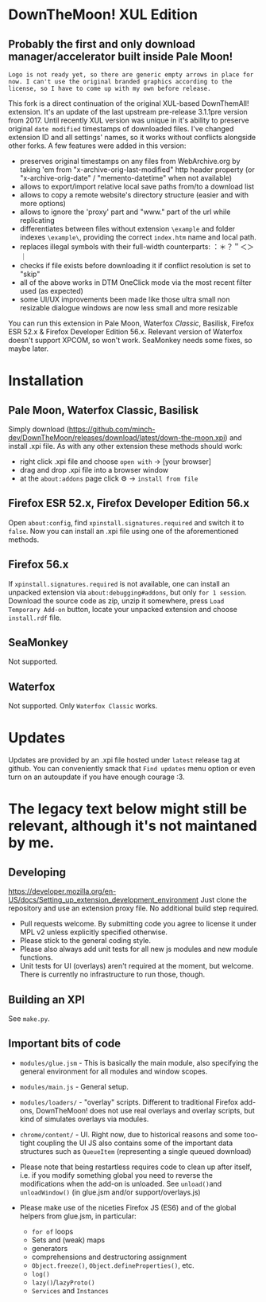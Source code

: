 DownTheMoon! XUL Edition
==================
Probably the first and only download manager/accelerator built inside Pale Moon!
-------------------

`Logo is not ready yet, so there are generic empty arrows in place for now. I can't use the original branded graphics according to the license, so I have to come up with my own before release.`

This fork is a direct continuation of the original XUL-based DownThemAll! extension. It's an update of the last upstream pre-release 3.1.1pre version from 2017. Until recently XUL version was unique in it's ability to preserve original `date modified` timestamps of downloaded files. I've changed extension ID and all settings' names, so it works without conflicts alongside other forks. A few features were added in this version:
- preserves original timestamps on any files from WebArchive.org by taking 'em from "x-archive-orig-last-modified" http header property (or "x-archive-orig-date" / "memento-datetime" when not available)
- allows to export/import relative local save paths from/to a download list
- allows to copy a remote website's directory structure (easier and with more options)
- allows to ignore the 'proxy' part and "www." part of the url while replicating
- differentiates between files without extension `\example` and folder indexes `\example\`, providing the correct `index.htm` name and local path.
- replaces illegal symbols with their full-width counterparts: 	：＊？＂＜＞｜
- checks if file exists before downloading it if conflict resolution is set to "skip"
- all of the above works in DTM OneClick mode via the most recent filter used (as expected)
- some UI/UX improvements been made like those ultra small non resizable dialogue windows are now less small and more resizable


You can run this extension in Pale Moon, Waterfox *Classic*, Basilisk, Firefox ESR 52.x & Firefox Developer Edition 56.x. Relevant version of Waterfox doesn't support XPCOM, so won't work. SeaMonkey needs some fixes, so maybe later.

Installation
==================
Pale Moon, Waterfox Classic, Basilisk
-------------------

Simply download (https://github.com/minch-dev/DownTheMoon/releases/download/latest/down-the-moon.xpi) and install .xpi file. As with any other extension these methods should work:
- right click .xpi file and choose `open with` -> [your browser]
- drag and drop .xpi file into a browser window
- at the `about:addons` page click ⚙️ -> `install from file`

Firefox ESR 52.x, Firefox Developer Edition 56.x
-------------------

Open `about:config`, find `xpinstall.signatures.required` and switch it to `false`. Now you can install an .xpi file using one of the aforementioned methods.

Firefox 56.x
-------------------

If `xpinstall.signatures.required` is not available, one can install an unpacked extension via `about:debugging#addons`, but only `for 1 session`. Download the source code as zip, unzip it somewhere, press `Load Temporary Add-on` button, locate your unpacked extension and choose `install.rdf` file.

SeaMonkey
-------------------

Not supported.

Waterfox
-------------------

Not supported. Only `Waterfox Classic` works.

Updates
==================

Updates are provided by an .xpi file hosted under `latest` release tag at github. You can conveniently smack that `Find updates` menu option or even turn on an autoupdate if you have enough courage :3.

The legacy text below might still be relevant, although it's not maintaned by me.
==================

Developing
-------------------

https://developer.mozilla.org/en-US/docs/Setting_up_extension_development_environment
Just clone the repository and use an extension proxy file. No additional build step required.

- Pull requests welcome. By submitting code you agree to license it under MPL v2 unless explicitly specified otherwise. 
- Please stick to the general coding style.
- Please also always add unit tests for all new js modules and new module functions.
- Unit tests for UI (overlays) aren't required at the moment, but welcome. There is currently no infrastructure to run those, though.

Building an XPI
-------------------

See `make.py`.

Important bits of code
-------------------

- `modules/glue.jsm` - This is basically the main module, also specifying the general environment for all modules and window scopes.
- `modules/main.js` - General setup.
- `modules/loaders/` - "overlay" scripts. Different to traditional Firefox add-ons, DownTheMoon! does not use real overlays and overlay scripts, but kind of simulates overlays via modules.
- `chrome/content/` - UI. Right now, due to historical reasons and some too-tight coupling the UI JS also contains some of the important data structures such as `QueueItem` (representing a single queued download)

- Please note that being restartless requires code to clean up after itself, i.e. if you modify something global you need to reverse the modifications when the add-on is unloaded. See `unload()`and `unloadWindow()` (in glue.jsm and/or support/overlays.js)
- Please make use of the niceties Firefox JS (ES6) and of the global helpers from glue.jsm, in particular:
  - `for of` loops
  - Sets and (weak) maps
  - generators
  - comprehensions and destructoring assignment
  - `Object.freeze()`, `Object.defineProperties()`, etc.
  - `log()`
  - `lazy()`/`lazyProto()`
  - `Services` and `Instances`
